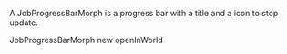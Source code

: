 A JobProgressBarMorph is a progress bar with a title and a icon to stop update.JobProgressBarMorph new openInWorld